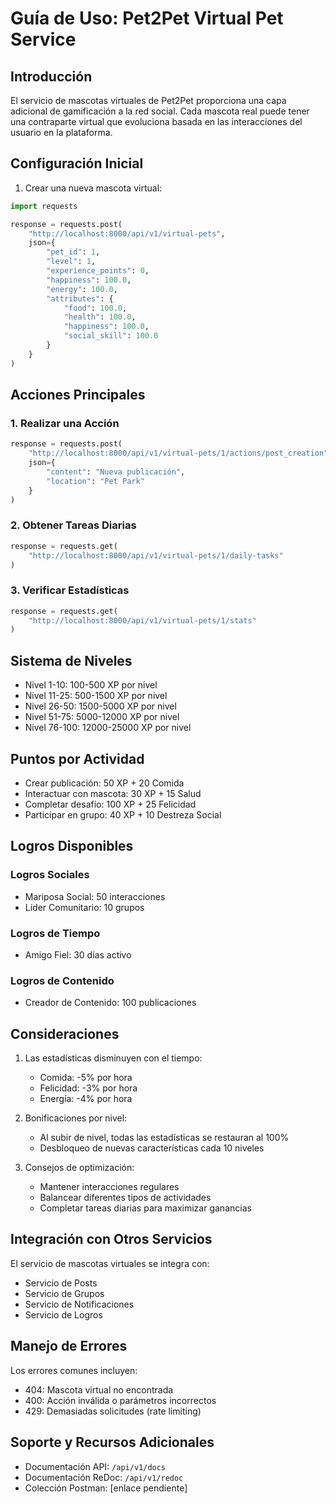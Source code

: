 # Guía de Uso: Pet2Pet Virtual Pet Service

## Introducción

El servicio de mascotas virtuales de Pet2Pet proporciona una capa adicional de gamificación a la red social. Cada mascota real puede tener una contraparte virtual que evoluciona basada en las interacciones del usuario en la plataforma.

## Configuración Inicial

1. Crear una nueva mascota virtual:
```python
import requests

response = requests.post(
    "http://localhost:8000/api/v1/virtual-pets",
    json={
        "pet_id": 1,
        "level": 1,
        "experience_points": 0,
        "happiness": 100.0,
        "energy": 100.0,
        "attributes": {
            "food": 100.0,
            "health": 100.0,
            "happiness": 100.0,
            "social_skill": 100.0
        }
    }
)
```

## Acciones Principales

### 1. Realizar una Acción

```python
response = requests.post(
    "http://localhost:8000/api/v1/virtual-pets/1/actions/post_creation",
    json={
        "content": "Nueva publicación",
        "location": "Pet Park"
    }
)
```

### 2. Obtener Tareas Diarias

```python
response = requests.get(
    "http://localhost:8000/api/v1/virtual-pets/1/daily-tasks"
)
```

### 3. Verificar Estadísticas

```python
response = requests.get(
    "http://localhost:8000/api/v1/virtual-pets/1/stats"
)
```

## Sistema de Niveles

- Nivel 1-10: 100-500 XP por nivel
- Nivel 11-25: 500-1500 XP por nivel
- Nivel 26-50: 1500-5000 XP por nivel
- Nivel 51-75: 5000-12000 XP por nivel
- Nivel 76-100: 12000-25000 XP por nivel

## Puntos por Actividad

- Crear publicación: 50 XP + 20 Comida
- Interactuar con mascota: 30 XP + 15 Salud
- Completar desafío: 100 XP + 25 Felicidad
- Participar en grupo: 40 XP + 10 Destreza Social

## Logros Disponibles

### Logros Sociales
- Mariposa Social: 50 interacciones
- Líder Comunitario: 10 grupos

### Logros de Tiempo
- Amigo Fiel: 30 días activo

### Logros de Contenido
- Creador de Contenido: 100 publicaciones

## Consideraciones

1. Las estadísticas disminuyen con el tiempo:
   - Comida: -5% por hora
   - Felicidad: -3% por hora
   - Energía: -4% por hora

2. Bonificaciones por nivel:
   - Al subir de nivel, todas las estadísticas se restauran al 100%
   - Desbloqueo de nuevas características cada 10 niveles

3. Consejos de optimización:
   - Mantener interacciones regulares
   - Balancear diferentes tipos de actividades
   - Completar tareas diarias para maximizar ganancias

## Integración con Otros Servicios

El servicio de mascotas virtuales se integra con:
- Servicio de Posts
- Servicio de Grupos
- Servicio de Notificaciones
- Servicio de Logros

## Manejo de Errores

Los errores comunes incluyen:
- 404: Mascota virtual no encontrada
- 400: Acción inválida o parámetros incorrectos
- 429: Demasiadas solicitudes (rate limiting)

## Soporte y Recursos Adicionales

- Documentación API: `/api/v1/docs`
- Documentación ReDoc: `/api/v1/redoc`
- Colección Postman: [enlace pendiente]